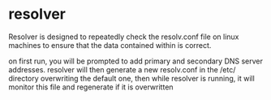 # resolver

Resolver is designed to repeatedly check the resolv.conf file on linux machines to ensure that the data contained within is correct.

on first run, you will be prompted to add primary and secondary DNS server addresses. resolver will then generate a new resolv.conf
in the /etc/ directory overwriting the default one, then while resolver is running, it will monitor this file and regenerate if it
is overwritten
